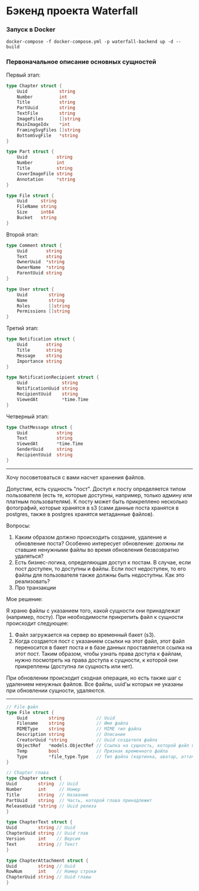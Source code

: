 # Бэкенд проекта Waterfall

### Запуск в Docker
```shell
docker-compose -f docker-compose.yml -p waterfall-backend up -d --build
```

### Первоначальное описание основных сущностей

Первый этап:
```go
type Chapter struct {
	Uuid            string
	Number          int
	Title           string
	PartUuid        string
	TextFile        string
	ImageFiles      []string
	MainImageIdx    *int
	FramingSvgFiles []string
	BottomSvgFile   *string
}

type Part struct {
	Uuid           string
	Number         int
	Title          string
	CoverImageFile string
	Annotation     *string
}

type File struct {
	Uuid     string
	FileName string
	Size     int64
	Bucket   string
}
```

Второй этап:
```go
type Comment struct {
	Uuid       string
	Text       string
	OwnerUuid  *string
	OwnerName  *string
	ParentUuid string
}

type User struct {
	Uuid        string
	Name        string
	Roles       []string
	Permissions []string
}
```

Третий этап:
```go
type Notification struct {
	Uuid       string
	Title      string
	Message    string
	Importance string
}

type NotificationRecipient struct {
	Uuid             string
	NotificationUuid string
	RecipientUuid    string
	ViewedAt         *time.Time
}
```

Четверный этап:
```go
type ChatMessage struct {
	Uuid           string
	Text           string
	ViewedAt       *time.Time
	SenderUuid     string
	RecipientUuid  string
}
```



---

Хочу посоветоваться с вами насчет хранения файлов.

Допустим, есть сущность "пост". Доступ к посту определяется типом пользователя (есть те, которые доступны, например, только админу или платным пользователям). К посту может быть прикреплено несколько фотографий, которые хранятся в s3 (сами данные поста хранятся в postgres, также в postgres хранятся метаданные файлов). 

Вопросы:

1. Каким образом должно происходить создание, удаление и обновление поста? Особенно интересует обновление: должны ли ставшие ненужными файлы во время обновления безвозвратно удаляться?
2. Есть бизнес-логика, определяющая доступ к постам. В случае, если пост доступен, то доступны и файлы. Если пост недоступен, то его файлы для пользователя также должны быть недоступны. Как это реализовать?
3. Про транзакции

Мое решение:

Я храню файлы с указанием того, какой сущности они принадлежат (например, посту). При необходимости прикрепить файл к сущности происходит следующее:

1. Файл загружается на сервер во временный бакет (s3).
2. Когда создается пост с указанием ссылки на этот файл, этот файл переносится в бакет поста и в базе данных проставляется ссылка на этот пост. Таким образом, чтобы узнать права доступа к файлам, нужно посмотреть на права доступа к сущности, к которой они прикреплены (доступна ли сущность или нет).

При обновлении происходит сходная операция, но есть также шаг с удалением ненужных файлов. Все файлы, uuid'ы которых не указаны при обновлении сущности, удаляются. 

---

```go
// File файл
type File struct {
	Uuid        string            // Uuid
	Filename    string            // Имя файла
	MIMEType    string            // MIME тип файла
	Description string            // Описание
	CreatorUuid *string           // Uuid создателя файла
	ObjectRef   *models.ObjectRef // Ссылка на сущность, которой файл принадлежит (на dto.ChapterAttachment)
	Temp        bool              // Признак временного файла
	Type        *file_type.Type   // Тип файла (картинка, аватар, аттачмент, ...)
}

// Chapter глава
type Chapter struct {
Uuid        string  // Uuid
Number      int     // Номер
Title       string  // Название
PartUuid    string  // Часть, которой глава принадлежит
ReleaseUuid *string // Uuid релиза
}

type ChapterText struct {
Uuid        string // Uuid
ChapterUuid string // Uuid глав
Version     int    // Версия
Text        string // Текст
}

type ChapterAttachment struct {
Uuid        string // Uuid
RowNum      int    // Номер строки
ChapterUuid string // Uuid главы
}
```